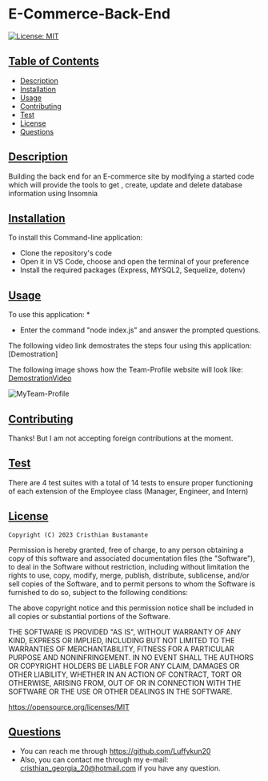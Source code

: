 # E-Commerce-Back-End

[![License: MIT](https://img.shields.io/badge/License-MIT-yellow.svg)](https://opensource.org/licenses/MIT)  
  
    
## [Table of Contents](#table-of-contents)

- [Description](#description)
- [Installation](#installation)
- [Usage](#usage)
- [Contributing](#contributing)
- [Test](#test)
- [License](#license)
- [Questions](#questions)

## [Description](#table-of-contents)

Building the back end for an E-commerce site by modifying a started code which will provide the tools to get , create, update and delete database information using Insomnia

## [Installation](#table-of-contents)
    
To install this Command-line application:

* Clone the repository's code
* Open it in VS Code, choose and open the terminal of your preference
* Install the required packages (Express, MYSQL2, Sequelize, dotenv)

## [Usage](#table-of-contents)
    
To use this application:
* 
* Enter the command "node index.js" and answer the prompted questions.

The following video link demostrates the steps four using this application: [Demostration]


The following image shows how the Team-Profile website will look like: [DemostrationVideo](https://drive.google.com/file/d/1R2_cjcYuZGVCXOzEj4FOE4uwt-9no-ve/view)

![MyTeam-Profile](assets/MyTeam.PNG)
    


  ## [Contributing](#table-of-contents)

  Thanks! But I am not accepting foreign contributions at the moment.

## [Test](#table-of-contents)

There are 4 test suites with a total of 14 tests to ensure proper functioning of each extension of the Employee class (Manager, Engineer, and Intern)



## [License](#table-of-contents)


    Copyright (C) 2023 Cristhian Bustamante

   Permission is hereby granted, free of charge, to any person obtaining a copy of this software and associated documentation files (the "Software"), to deal in the Software without restriction, including without limitation the rights to use, copy, modify, merge, publish, distribute, sublicense, and/or sell copies of the Software, and to permit persons to whom the Software is furnished to do so, subject to the following conditions:

   The above copyright notice and this permission notice shall be included in all copies or substantial portions of the Software.

   THE SOFTWARE IS PROVIDED "AS IS", WITHOUT WARRANTY OF ANY KIND, EXPRESS OR IMPLIED, INCLUDING BUT NOT LIMITED TO THE WARRANTIES OF MERCHANTABILITY, FITNESS FOR A PARTICULAR PURPOSE AND NONINFRINGEMENT. IN NO EVENT SHALL THE AUTHORS OR COPYRIGHT HOLDERS BE LIABLE FOR ANY CLAIM, DAMAGES OR OTHER LIABILITY, WHETHER IN AN ACTION OF CONTRACT, TORT OR OTHERWISE, ARISING FROM, OUT OF OR IN CONNECTION WITH THE SOFTWARE OR THE USE OR OTHER DEALINGS IN THE SOFTWARE.       
   
   https://opensource.org/licenses/MIT
        
## [Questions](#table-of-contents)

- You can reach me through https://github.com/Luffykun20
- Also, you can contact me through my e-mail: [cristhian_georgia_20@hotmail.com](mailto:cristhian_georgia_20@hotmail.com) if you have any question.
